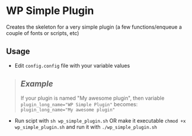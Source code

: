 # WP Simple Plugin

Creates the skeleton for a very simple plugin (a few functions/enqueue a couple of fonts or scripts, etc)

## Usage

+ Edit `config.config` file with your variable values

> ***Example***
> ---
> If your plugin is named "My awesome plugin", then
> variable `plugin_long_name="WP Simple Plugin"` becomes:
> `plugin_long_name="My awesome plugin"`

+ Run scipt with `sh wp_simple_plugin.sh` OR make it executable `chmod +x wp_simple_plugin.sh` and run it with `./wp_simple_plugin.sh`
